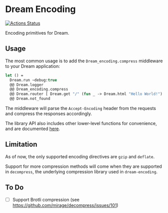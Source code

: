 # Dream Encoding

[![Actions Status](https://github.com/tmattio/dream-encoding/workflows/CI/badge.svg)](https://github.com/tmattio/dream-encoding/actions)

Encoding primitives for Dream.

## Usage

The most common usage is to add the `Dream_encoding.compress` middleware to your Dream application:

```ocaml
let () =
  Dream.run ~debug:true
  @@ Dream.logger
  @@ Dream_encoding.compress
  @@ Dream.router [ Dream.get "/" (fun _ -> Dream.html "Hello World!") ]
  @@ Dream.not_found
```

The middleware will parse the `Accept-Encoding` header from the requests and compress the responses accordingly.

The library API also includes other lower-level functions for convenience, and are documented [here](lib/dream_encoding.mli).

## Limitation

As of now, the only supported encoding directives are `gzip` and `deflate`.

Support for more compression methods will come when they are supported in `decompress`, the underlying compression library used in `dream-encoding`.

## To Do

- [ ] Support Brotli compression (see https://github.com/mirage/decompress/issues/101)
